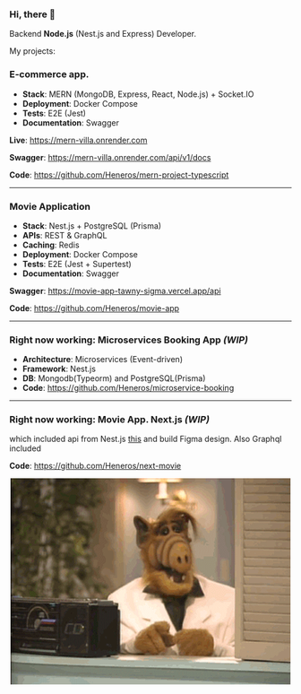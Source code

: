 ### Hi, there 👋

Backend **Node.js** (Nest.js and Express) Developer. 



My projects:

### E-commerce app.

-  **Stack**: MERN (MongoDB, Express, React, Node.js) + Socket.IO
-  **Deployment**: Docker Compose
-  **Tests**: E2E (Jest)
-  **Documentation**: Swagger

 **Live**: https://mern-villa.onrender.com

 **Swagger**: https://mern-villa.onrender.com/api/v1/docs

 **Code**: https://github.com/Heneros/mern-project-typescript

---

###  Movie Application

-  **Stack**: Nest.js + PostgreSQL (Prisma)
-  **APIs**: REST & GraphQL
-  **Caching**: Redis
-  **Deployment**: Docker Compose
-  **Tests**: E2E (Jest + Supertest)
-  **Documentation**: Swagger

 **Swagger**: https://movie-app-tawny-sigma.vercel.app/api
 
 **Code**: https://github.com/Heneros/movie-app


---
###  Right now working: Microservices Booking App *(WIP)*
-  **Architecture**: Microservices (Event-driven)
-  **Framework**: Nest.js
-  **DB**: Mongodb(Typeorm) and PostgreSQL(Prisma)
-  **Code**: https://github.com/Heneros/microservice-booking

---
###  Right now working: Movie App. Next.js *(WIP)*
which included api from Nest.js [this]( https://movie-app-tawny-sigma.vercel.app) and build 
Figma design. Also Graphql included

**Code**: https://github.com/Heneros/next-movie


<div style="display: flex; justify-content: center; ">
<img src="alf_muzyka.gif" alt="gif" width="500" >
</div>

<!--
**Heneros/Heneros** is a ✨ _special_ ✨ repository because its `README.md` (this file) appears on your GitHub profile.

Here are some ideas to get you started:

- 🔭 I’m currently working on ...
- 🌱 I’m currently learning ...
- 👯 I’m looking to collaborate on ...
- 🤔 I’m looking for help with ...
- 💬 Ask me about ...
- 📫 How to reach me: ...
- 😄 Pronouns: ...
- ⚡ Fun fact: ...
-->
